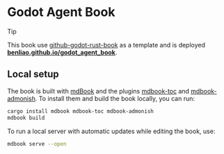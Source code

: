 # Godot Agent Book

> [!Tip]
> This book use [github-godot-rust-book] as a template and is deployed **[benliao.github.io/godot_agent_book][book-web]**.

## Local setup

The book is built with [mdBook] and the plugins [mdbook-toc] and [mdbook-admonish]. To install them and build the book locally, you can run:

```bash
cargo install mdbook mdbook-toc mdbook-admonish
mdbook build
```

To run a local server with automatic updates while editing the book, use:

```bash
mdbook serve --open
```

[book-web]: https://benliao.github.io/godot_agent_book
[mdbook-admonish]: https://github.com/tommilligan/mdbook-admonish
[mdbook-toc]: https://github.com/badboy/mdbook-toc
[mdBook]: https://github.com/rust-lang-nursery/mdBook
[github-godot-rust-book]: https://github.com/godot-rust/book/